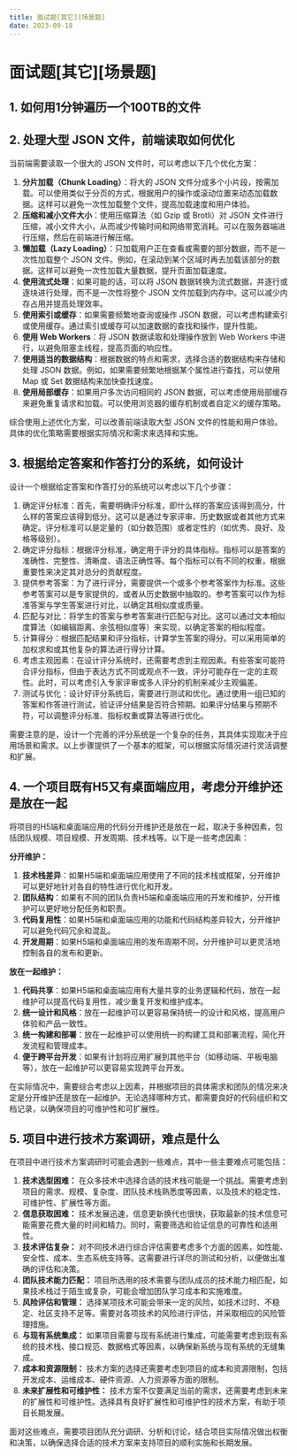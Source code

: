 ```yaml
---
title: 面试题[其它][场景题]
date: 2023-09-18
---
```


# 面试题[其它][场景题]



## 1. 如何用1分钟遍历一个100TB的文件





## 2. 处理大型 JSON 文件，前端读取如何优化

当前端需要读取一个很大的 JSON 文件时，可以考虑以下几个优化方案：

1. **分片加载（Chunk Loading）**：将大的 JSON 文件分成多个小片段，按需加载。可以使用类似于分页的方式，根据用户的操作或滚动位置来动态加载数据。这样可以避免一次性加载整个文件，提高加载速度和用户体验。
2. **压缩和减小文件大小**：使用压缩算法（如 Gzip 或 Brotli）对 JSON 文件进行压缩，减小文件大小，从而减少传输时间和网络带宽消耗。可以在服务器端进行压缩，然后在前端进行解压缩。
3. **懒加载（Lazy Loading）**：只加载用户正在查看或需要的部分数据，而不是一次性加载整个 JSON 文件。例如，在滚动到某个区域时再去加载该部分的数据。这样可以避免一次性加载大量数据，提升页面加载速度。
4. **使用流式处理**：如果可能的话，可以将 JSON 数据转换为流式数据，并逐行或逐块进行处理，而不是一次性将整个 JSON 文件加载到内存中。这可以减少内存占用并提高处理效率。
5. **使用索引或缓存**：如果需要频繁地查询或操作 JSON 数据，可以考虑构建索引或使用缓存。通过索引或缓存可以加速数据的查找和操作，提升性能。
6. **使用 Web Workers**：将 JSON 数据读取和处理操作放到 Web Workers 中进行，以避免阻塞主线程，提高页面的响应性。
7. **使用适当的数据结构**：根据数据的特点和需求，选择合适的数据结构来存储和处理 JSON 数据。例如，如果需要频繁地根据某个属性进行查找，可以使用 Map 或 Set 数据结构来加快查找速度。
8. **使用局部缓存**：如果用户多次访问相同的 JSON 数据，可以考虑使用局部缓存来避免重复请求和加载。可以使用浏览器的缓存机制或者自定义的缓存策略。

综合使用上述优化方案，可以改善前端读取大型 JSON 文件的性能和用户体验。具体的优化策略需要根据实际情况和需求来选择和实施。



## 3. 根据给定答案和作答打分的系统，如何设计

设计一个根据给定答案和作答打分的系统可以考虑以下几个步骤：

1. 确定评分标准：首先，需要明确评分标准，即什么样的答案应该得到高分，什么样的答案应该得到低分。这可以是通过专家评审、历史数据或者其他方式来确定。评分标准可以是定量的（如分数范围）或者定性的（如优秀、良好、及格等级别）。
2. 确定评分指标：根据评分标准，确定用于评分的具体指标。指标可以是答案的准确性、完整性、清晰度、语法正确性等。每个指标可以有不同的权重，根据重要性来决定其对总分的贡献程度。
3. 提供参考答案：为了进行评分，需要提供一个或多个参考答案作为标准。这些参考答案可以是专家提供的，或者从历史数据中抽取的。参考答案可以作为标准答案与学生答案进行对比，以确定其相似度或质量。
4. 匹配与对比：将学生的答案与参考答案进行匹配与对比。这可以通过文本相似度算法（如编辑距离、余弦相似度等）来实现，以确定答案的相似程度。
5. 计算得分：根据匹配结果和评分指标，计算学生答案的得分。可以采用简单的加权求和或其他复杂的算法进行得分计算。
6. 考虑主观因素：在设计评分系统时，还需要考虑到主观因素。有些答案可能符合评分指标，但由于表达方式不同或观点不一致，评分可能存在一定的主观性。此时，可以考虑引入专家评审或多人评分的机制来减少主观偏差。
7. 测试与优化：设计好评分系统后，需要进行测试和优化。通过使用一组已知的答案和作答进行测试，验证评分结果是否符合预期。如果评分结果与预期不符，可以调整评分标准、指标权重或算法等进行优化。

需要注意的是，设计一个完善的评分系统是一个复杂的任务，其具体实现取决于应用场景和需求。以上步骤提供了一个基本的框架，可以根据实际情况进行灵活调整和扩展。



## 4. 一个项目既有H5又有桌面端应用，考虑分开维护还是放在一起

将项目的H5端和桌面端应用的代码分开维护还是放在一起，取决于多种因素，包括团队规模、项目规模、开发周期、技术栈等。以下是一些考虑因素：

**分开维护：**

1. **技术栈差异**：如果H5端和桌面端应用使用了不同的技术栈或框架，分开维护可以更好地针对各自的特性进行优化和开发。
2. **团队结构**：如果有不同的团队负责H5端和桌面端应用的开发和维护，分开维护可以更好地分配任务和职责。
3. **代码复用性**：如果H5端和桌面端应用的功能和代码结构差异较大，分开维护可以避免代码冗余和混乱。
4. **开发周期**：如果H5端和桌面端应用的发布周期不同，分开维护可以更灵活地控制各自的发布和更新。

**放在一起维护：**

1. **代码共享**：如果H5端和桌面端应用有大量共享的业务逻辑和代码，放在一起维护可以提高代码复用性，减少重复开发和维护成本。
2. **统一设计和风格**：放在一起维护可以更容易保持统一的设计和风格，提高用户体验和产品一致性。
3. **统一构建和部署**：放在一起维护可以使用统一的构建工具和部署流程，简化开发流程和管理成本。
4. **便于跨平台开发**：如果有计划将应用扩展到其他平台（如移动端、平板电脑等），放在一起维护可以更容易实现跨平台开发。

在实际情况中，需要综合考虑以上因素，并根据项目的具体需求和团队的情况来决定是分开维护还是放在一起维护。无论选择哪种方式，都需要良好的代码组织和文档记录，以确保项目的可维护性和可扩展性。



## 5. 项目中进行技术方案调研，难点是什么

在项目中进行技术方案调研时可能会遇到一些难点，其中一些主要难点可能包括：

1. **技术选型困难：** 在众多技术中选择合适的技术栈可能是一个挑战。需要考虑到项目的需求、规模、复杂度、团队技术栈熟悉度等因素，以及技术的稳定性、可维护性、扩展性等方面。
2. **信息获取困难：** 技术发展迅速，信息更新换代也很快，获取最新的技术信息可能需要花费大量的时间和精力。同时，需要筛选和验证信息的可靠性和适用性。
3. **技术评估复杂：** 对不同技术进行综合评估需要考虑多个方面的因素，如性能、安全性、成本、生态系统支持等。这需要进行详尽的测试和分析，以便做出准确的评估和决策。
4. **团队技术能力匹配：** 项目所选用的技术需要与团队成员的技术能力相匹配，如果技术栈过于陌生或复杂，可能会增加团队学习成本和实施难度。
5. **风险评估和管理：** 选择某项技术可能会带来一定的风险，如技术过时、不稳定、社区支持不足等。需要对各项技术的风险进行评估，并采取相应的风险管理措施。
6. **与现有系统集成：** 如果项目需要与现有系统进行集成，可能需要考虑到现有系统的技术栈、接口规范、数据格式等因素，以确保新系统与现有系统的无缝集成。
7. **成本和资源限制：** 技术方案的选择还需要考虑到项目的成本和资源限制，包括开发成本、运维成本、硬件资源、人力资源等方面的限制。
8. **未来扩展性和可维护性：** 技术方案不仅要满足当前的需求，还需要考虑到未来的扩展性和可维护性。选择具有良好扩展性和可维护性的技术方案，有助于项目长期发展。

面对这些难点，需要项目团队充分调研、分析和讨论，结合项目实际情况做出权衡和决策，以确保选择合适的技术方案来支持项目的顺利实施和长期发展。



